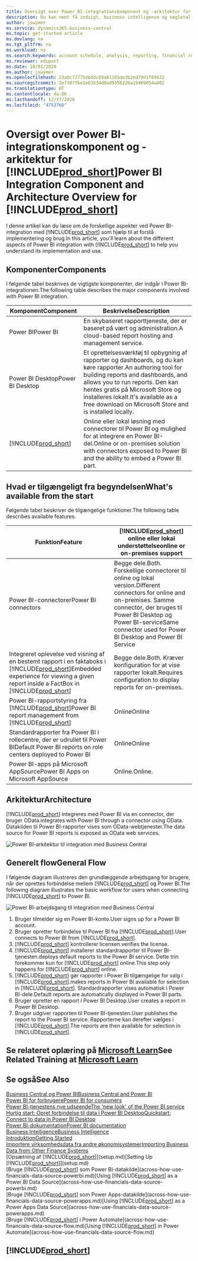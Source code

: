 ```yaml
---
title: Oversigt over Power BI-integrationskomponent og -arkitektur for Business central| Microsoft Docs
description: Du kan nemt få indsigt, business intelligence og nøgletal i dine Business Central-data med Business Central-apps for Power BI.
author: jswymer
ms.service: dynamics365-business-central
ms.topic: get-started-article
ms.devlang: na
ms.tgt_pltfrm: na
ms.workload: na
ms.search.keywords: account schedule, analysis, reporting, financial report, business intelligence, KPI
ms.reviewer: edupont
ms.date: 10/01/2020
ms.author: jswymer
ms.openlocfilehash: 23a0c72775dbddc89a81105de3b2ed79d1f09432
ms.sourcegitcommit: 2e7307fbe1eb3b34d0ad9356226a19409054a402
ms.translationtype: HT
ms.contentlocale: da-DK
ms.lasthandoff: 12/17/2020
ms.locfileid: "4753766"
---
```

# <a name="power-bi-integration-component-and-architecture-overview-for-prod_short"></a><span data-ttu-id="ca36d-103">Oversigt over Power BI-integrationskomponent og -arkitektur for [!INCLUDE[prod_short](includes/prod_short.md)]</span><span class="sxs-lookup"><span data-stu-id="ca36d-103">Power BI Integration Component and Architecture Overview for [!INCLUDE[prod_short](includes/prod_short.md)]</span></span>

<span data-ttu-id="ca36d-104">I denne artikel kan du læse om de forskellige aspekter ved Power BI-integration med [!INCLUDE[prod_short](includes/prod_short.md)] som hjælp til at forstå implementering og brug.</span><span class="sxs-lookup"><span data-stu-id="ca36d-104">In this article, you'll learn about the different aspects of Power BI integration with [!INCLUDE[prod_short](includes/prod_short.md)] to help you understand its implementation and use.</span></span>

## <a name="components"></a><span data-ttu-id="ca36d-105">Komponenter</span><span class="sxs-lookup"><span data-stu-id="ca36d-105">Components</span></span>

<span data-ttu-id="ca36d-106">I følgende tabel beskrives de vigtigste komponenter, der indgår i Power BI-integrationen.</span><span class="sxs-lookup"><span data-stu-id="ca36d-106">The following table describes the major components involved with Power BI integration.</span></span>

|<span data-ttu-id="ca36d-107">Komponent</span><span class="sxs-lookup"><span data-stu-id="ca36d-107">Component</span></span>|<span data-ttu-id="ca36d-108">Beskrivelse</span><span class="sxs-lookup"><span data-stu-id="ca36d-108">Description</span></span>|
|---------|-----------|
|<span data-ttu-id="ca36d-109">Power BI</span><span class="sxs-lookup"><span data-stu-id="ca36d-109">Power BI</span></span>|<span data-ttu-id="ca36d-110">En skybaseret rapporttjeneste, der er baseret på vært og administration.</span><span class="sxs-lookup"><span data-stu-id="ca36d-110">A cloud-based report hosting and management service.</span></span>|
|<span data-ttu-id="ca36d-111">Power BI Desktop</span><span class="sxs-lookup"><span data-stu-id="ca36d-111">Power BI Desktop</span></span>|<span data-ttu-id="ca36d-112">Et oprettelsesværktøj til opbygning af rapporter og dashboards, og du kan køre rapporter.</span><span class="sxs-lookup"><span data-stu-id="ca36d-112">An authoring tool for building reports and dashboards, and allows you to run reports.</span></span> <span data-ttu-id="ca36d-113">Den kan hentes gratis på Microsoft Store og installeres lokalt.</span><span class="sxs-lookup"><span data-stu-id="ca36d-113">It's available as a free download on Microsoft Store and is installed locally.</span></span>|
|[!INCLUDE[prod_short](includes/prod_short.md)]|<span data-ttu-id="ca36d-114">Online eller lokal løsning med connectorer til Power BI og mulighed for at integrere en Power BI-del.</span><span class="sxs-lookup"><span data-stu-id="ca36d-114">Online or on-premises solution with connectors exposed to Power BI and the ability to embed a Power BI part.</span></span>|

## <a name="whats-available-from-the-start"></a><span data-ttu-id="ca36d-115">Hvad er tilgængeligt fra begyndelsen</span><span class="sxs-lookup"><span data-stu-id="ca36d-115">What's available from the start</span></span>

<span data-ttu-id="ca36d-116">Følgende tabel beskriver de tilgængelige funktioner.</span><span class="sxs-lookup"><span data-stu-id="ca36d-116">The following table describes available features.</span></span>

|<span data-ttu-id="ca36d-117">Funktion</span><span class="sxs-lookup"><span data-stu-id="ca36d-117">Feature</span></span>|[!INCLUDE[prod_short](includes/prod_short.md)] <span data-ttu-id="ca36d-118">online eller lokal understøttelse</span><span class="sxs-lookup"><span data-stu-id="ca36d-118">online or on-premises support</span></span>|
|-------|---------------------|
|<span data-ttu-id="ca36d-119">Power BI-connectorer</span><span class="sxs-lookup"><span data-stu-id="ca36d-119">Power BI connectors</span></span>|<span data-ttu-id="ca36d-120">Begge dele.</span><span class="sxs-lookup"><span data-stu-id="ca36d-120">Both.</span></span> <span data-ttu-id="ca36d-121">Forskellige connectorer til online og lokal version.</span><span class="sxs-lookup"><span data-stu-id="ca36d-121">Different connectors for online and on-premises.</span></span> <span data-ttu-id="ca36d-122">Samme connector, der bruges til Power BI Desktop og Power BI-service</span><span class="sxs-lookup"><span data-stu-id="ca36d-122">Same connector used for Power BI Desktop and Power BI Service</span></span> |
|<span data-ttu-id="ca36d-123">Integreret oplevelse ved visning af en bestemt rapport i en faktaboks i [!INCLUDE[prod_short](includes/prod_short.md)]</span><span class="sxs-lookup"><span data-stu-id="ca36d-123">Embedded experience for viewing a given report inside a FactBox in [!INCLUDE[prod_short](includes/prod_short.md)]</span></span>|<span data-ttu-id="ca36d-124">Begge dele.</span><span class="sxs-lookup"><span data-stu-id="ca36d-124">Both.</span></span> <span data-ttu-id="ca36d-125">Kræver konfiguration for at vise rapporter lokalt.</span><span class="sxs-lookup"><span data-stu-id="ca36d-125">Requires configuration to display reports for on-premises.</span></span>|
|<span data-ttu-id="ca36d-126">Power BI-rapportstyring fra [!INCLUDE[prod_short](includes/prod_short.md)]</span><span class="sxs-lookup"><span data-stu-id="ca36d-126">Power BI report management from [!INCLUDE[prod_short](includes/prod_short.md)]</span></span>|<span data-ttu-id="ca36d-127">Online</span><span class="sxs-lookup"><span data-stu-id="ca36d-127">Online</span></span>|
|<span data-ttu-id="ca36d-128">Standardrapporter fra Power BI i rollecentre, der er udrullet til Power BI</span><span class="sxs-lookup"><span data-stu-id="ca36d-128">Default Power BI reports on role centers deployed to Power BI</span></span>|<span data-ttu-id="ca36d-129">Online</span><span class="sxs-lookup"><span data-stu-id="ca36d-129">Online</span></span>|
|<span data-ttu-id="ca36d-130">Power BI-apps på Microsoft AppSource</span><span class="sxs-lookup"><span data-stu-id="ca36d-130">Power BI Apps on Microsoft AppSource</span></span>|<span data-ttu-id="ca36d-131">Online.</span><span class="sxs-lookup"><span data-stu-id="ca36d-131">Online.</span></span>|

## <a name="architecture"></a><span data-ttu-id="ca36d-132">Arkitektur</span><span class="sxs-lookup"><span data-stu-id="ca36d-132">Architecture</span></span>

[!INCLUDE[prod_short](includes/prod_short.md)] <span data-ttu-id="ca36d-133">integreres med Power BI via en connector, der bruger OData.</span><span class="sxs-lookup"><span data-stu-id="ca36d-133">integrates with Power BI through a connector using OData.</span></span> <span data-ttu-id="ca36d-134">Datakilden til Power BI-rapporter vises som OData-webtjenester.</span><span class="sxs-lookup"><span data-stu-id="ca36d-134">The data source for Power BI reports is exposed as OData web services.</span></span>

![Power BI-arkitektur til integration med Business Central](./media/power-bi-architecture.png)

## <a name="general-flow"></a><span data-ttu-id="ca36d-136">Generelt flow</span><span class="sxs-lookup"><span data-stu-id="ca36d-136">General Flow</span></span>

<span data-ttu-id="ca36d-137">I følgende diagram illustreres den grundlæggende arbejdsgang for brugere, når der oprettes forbindelse mellem [!INCLUDE[prod_short](includes/prod_short.md)] og Power BI.</span><span class="sxs-lookup"><span data-stu-id="ca36d-137">The following diagram illustrates the basic workflow for users when connecting [!INCLUDE[prod_short](includes/prod_short.md)] to Power BI.</span></span>

![Power BI-arbejdsgang til integration med Business Central](./media/power-bi-flow.png)

1. <span data-ttu-id="ca36d-139">Bruger tilmelder sig en Power BI-konto.</span><span class="sxs-lookup"><span data-stu-id="ca36d-139">User signs up for a Power BI account.</span></span>
2. <span data-ttu-id="ca36d-140">Bruger opretter forbindelse til Power BI fra [!INCLUDE[prod_short](includes/prod_short.md)].</span><span class="sxs-lookup"><span data-stu-id="ca36d-140">User connects to Power BI from [!INCLUDE[prod_short](includes/prod_short.md)].</span></span>
3. [!INCLUDE[prod_short](includes/prod_short.md)] <span data-ttu-id="ca36d-141">kontrollerer licensen.</span><span class="sxs-lookup"><span data-stu-id="ca36d-141">verifies the license.</span></span>
4. [!INCLUDE[prod_short](includes/prod_short.md)] <span data-ttu-id="ca36d-142">installerer standardrapporter til Power BI-tjenesten.</span><span class="sxs-lookup"><span data-stu-id="ca36d-142">deploys default reports to the Power BI service.</span></span> <span data-ttu-id="ca36d-143">Dette trin forekommer kun for [!INCLUDE[prod_short](includes/prod_short.md)] online.</span><span class="sxs-lookup"><span data-stu-id="ca36d-143">This step only happens for [!INCLUDE[prod_short](includes/prod_short.md)] online.</span></span>
5. [!INCLUDE[prod_short](includes/prod_short.md)] <span data-ttu-id="ca36d-144">gør rapporter i Power BI tilgængelige for valg i [!INCLUDE[prod_short](includes/prod_short.md)].</span><span class="sxs-lookup"><span data-stu-id="ca36d-144">makes reports in Power BI available for selection in [!INCLUDE[prod_short](includes/prod_short.md)].</span></span> <span data-ttu-id="ca36d-145">Standardrapporter vises automatisk i Power BI-dele.</span><span class="sxs-lookup"><span data-stu-id="ca36d-145">Default reports are automatically displayed in Power BI parts.</span></span>
6. <span data-ttu-id="ca36d-146">Bruger opretter en rapport i Power BI Desktop.</span><span class="sxs-lookup"><span data-stu-id="ca36d-146">User creates a report in Power BI Desktop.</span></span>
7. <span data-ttu-id="ca36d-147">Bruger udgiver rapporten til Power BI-tjenesten.</span><span class="sxs-lookup"><span data-stu-id="ca36d-147">User publishes the report to the Power BI service.</span></span> <span data-ttu-id="ca36d-148">Rapporterne kan derefter vælges i [!INCLUDE[prod_short](includes/prod_short.md)].</span><span class="sxs-lookup"><span data-stu-id="ca36d-148">The reports are then available for selection in [!INCLUDE[prod_short](includes/prod_short.md)].</span></span>

## <a name="see-related-training-at-microsoft-learn"></a><span data-ttu-id="ca36d-149">Se relateret oplæring på [Microsoft Learn](/learn/modules/configure-powerbi-excel-dynamics-365-business-central/index)</span><span class="sxs-lookup"><span data-stu-id="ca36d-149">See Related Training at [Microsoft Learn](/learn/modules/configure-powerbi-excel-dynamics-365-business-central/index)</span></span>

## <a name="see-also"></a><span data-ttu-id="ca36d-150">Se også</span><span class="sxs-lookup"><span data-stu-id="ca36d-150">See Also</span></span>

[<span data-ttu-id="ca36d-151">Business Central og Power BI</span><span class="sxs-lookup"><span data-stu-id="ca36d-151">Business Central and Power BI</span></span>](admin-powerbi.md)  
[<span data-ttu-id="ca36d-152">Power BI for forbrugere</span><span class="sxs-lookup"><span data-stu-id="ca36d-152">Power BI for consumers</span></span>](/power-bi/consumer/end-user-consumer)  
[<span data-ttu-id="ca36d-153">Power BI-tjenestens nye udseende</span><span class="sxs-lookup"><span data-stu-id="ca36d-153">The 'new look' of the Power BI service</span></span>](/power-bi/service-new-look)  
[<span data-ttu-id="ca36d-154">Hurtig start: Opret forbindelse til data i Power BI Desktop</span><span class="sxs-lookup"><span data-stu-id="ca36d-154">Quickstart: Connect to data in Power BI Desktop</span></span>](/power-bi/desktop-quickstart-connect-to-data)  
[<span data-ttu-id="ca36d-155">Power BI-dokumentation</span><span class="sxs-lookup"><span data-stu-id="ca36d-155">Power BI documentation</span></span>](/power-bi/)  
[<span data-ttu-id="ca36d-156">Business Intelligence</span><span class="sxs-lookup"><span data-stu-id="ca36d-156">Business Intelligence</span></span>](bi.md)  
[<span data-ttu-id="ca36d-157">Introduktion</span><span class="sxs-lookup"><span data-stu-id="ca36d-157">Getting Started</span></span>](product-get-started.md)  
[<span data-ttu-id="ca36d-158">Importere virksomhedsdata fra andre økonomisystemer</span><span class="sxs-lookup"><span data-stu-id="ca36d-158">Importing Business Data from Other Finance Systems</span></span>](across-import-data-configuration-packages.md)  
<span data-ttu-id="ca36d-159">[Opsætning af [!INCLUDE[prod_short](includes/prod_short.md)]](setup.md)</span><span class="sxs-lookup"><span data-stu-id="ca36d-159">[Setting Up [!INCLUDE[prod_short](includes/prod_short.md)]](setup.md)</span></span>  
<span data-ttu-id="ca36d-160">[Bruge [!INCLUDE[prod_short](includes/prod_short.md)] som Power BI-datakilde](across-how-use-financials-data-source-powerbi.md)</span><span class="sxs-lookup"><span data-stu-id="ca36d-160">[Using [!INCLUDE[prod_short](includes/prod_short.md)] as a Power BI Data Source](across-how-use-financials-data-source-powerbi.md)</span></span>  
<span data-ttu-id="ca36d-161">[Bruge [!INCLUDE[prod_short](includes/prod_short.md)] som Power Apps-datakilde](across-how-use-financials-data-source-powerapps.md)</span><span class="sxs-lookup"><span data-stu-id="ca36d-161">[Using [!INCLUDE[prod_short](includes/prod_short.md)] as a Power Apps Data Source](across-how-use-financials-data-source-powerapps.md)</span></span>  
<span data-ttu-id="ca36d-162">[Bruge [!INCLUDE[prod_short](includes/prod_short.md)] i Power Automate](across-how-use-financials-data-source-flow.md)</span><span class="sxs-lookup"><span data-stu-id="ca36d-162">[Using [!INCLUDE[prod_short](includes/prod_short.md)] in Power Automate](across-how-use-financials-data-source-flow.md)</span></span>  

## [!INCLUDE[prod_short](includes/free_trial_md.md)]  
